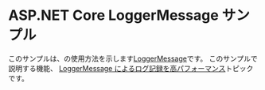 # <a name="aspnet-core-loggermessage-sample"></a>ASP.NET Core LoggerMessage サンプル

このサンプルは、の使用方法を示します[LoggerMessage](https://docs.microsoft.com/dotnet/api/microsoft.extensions.logging.loggermessage)です。 このサンプルで説明する機能、 [LoggerMessage によるログ記録を高パフォーマンス](https://docs.microsoft.com/aspnet/core/fundamentals/logging/loggermessage)トピックです。
